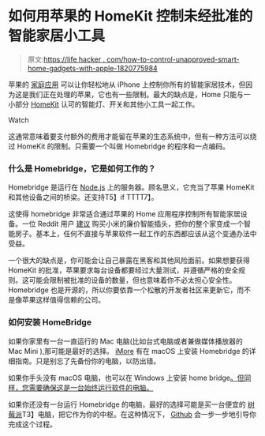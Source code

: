 # 如何用苹果的 HomeKit 控制未经批准的智能家居小工具

> 原文:[https://life hacker . com/how-to-control-unapproved-smart-home-gadgets-with-apple-1820775984](https://lifehacker.com/how-to-control-unapproved-smart-home-gadgets-with-apple-1820775984)

苹果的 [家庭应用](https://gizmodo.com/apple-joins-the-smarthome-wars-with-a-siri-powered-app-1781900675) 可以让你轻松地从 iPhone 上控制你所有的智能家居技术，但因为这是我们正在处理的苹果，它也有一些限制。最大的缺点是，Home 只能与一小部分 [HomeKit](https://lifehacker.com/apple-releases-tvos-10-with-smarter-siri-homekit-suppo-1786590814) 认可的智能灯、开关和其他小工具一起工作。

Watch

这通常意味着要支付额外的费用才能留在苹果的生态系统中，但有一种方法可以绕过 HomeKit 的限制。只需要一个叫做 Homebridge 的程序和一点编码。

### 什么是 Homebridge，它是如何工作的？

Homebridge 是运行在 [Node.js](http://www.lifehacker.co.uk/2015/03/06/comprehensive-guide-node-js-iot-development) 上的服务器。顾名思义，它充当了苹果 HomeKit 和其他设备之间的桥梁。还支持T5】if TTTT7】。

这使得 homebridge 非常适合通过苹果的 Home 应用程序控制所有智能家居设备。一位 Reddit 用户 [建议](https://www.reddit.com/r/apple/comments/7ftpmo/homebridge_raspberry_pi_aliexpress_the_cheapest/?st=jaicgoxl&sh=5ff630cf) 购买小米的廉价智能插头，把你的整个家变成一个智能房子。基本上，任何不直接与苹果软件一起工作的东西都应该从这个变通办法中受益。

一个很大的缺点是，你可能会让自己暴露在黑客和其他风险面前。如果想要获得 HomeKit 的批准，苹果要求每台设备都要经过大量测试，并遵循严格的安全规则。这可能会限制被批准的设备的数量，但也意味着你不必太担心安全性。Homebridge 也是开源的，所以你要依靠一个松散的开发者社区来更新它，而不是像苹果这样值得信赖的公司。

### **如何安装 HomeBridge**

如果你家里有一台一直运行的 Mac 电脑(比如台式电脑或者兼做媒体播放器的 Mac Mini ),那可能是最好的选择。 [iMore](https://www.imore.com/how-connect-non-homekit-devices-homekit-using-homebridge) 有在 macOS 上安装 Homebridge 的详细指南。只是别忘了先备份你的电脑，以防出错。

如果你手头没有 macOS 电脑，也可以在 Windows 上安装 home bridge[。但同样，您需要确保这是一台始终运行软件的电脑。](https://github.com/nfarina/homebridge/wiki/Install-Homebridge-on-Windows)

如果你还没有一台运行 Homebridge 的电脑，最好的选择可能是买一台便宜的 [树莓派](https://lifehacker.com/top-10-raspberry-pi-projects-for-beginners-1791002723)T3】电脑，把它作为你的中枢。在这种情况下， [Github](https://github.com/oznu/docker-homebridge/wiki/Homebridge-on-Raspberry-Pi) 会一步一步地引导你完成这个过程。